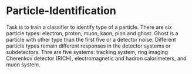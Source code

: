 # Particle-Identification

Task is to train a classifier to identify type of a particle. There are six particle types: electron, proton, muon, kaon, pion and ghost. Ghost is a particle with other type than the first five or a detector noise.
Different particle types remain different responses in the detector systems or subdetectors. Thre are five systems: tracking system, ring imaging Cherenkov detector (RICH), electromagnetic and hadron calorimeters, and muon system.


